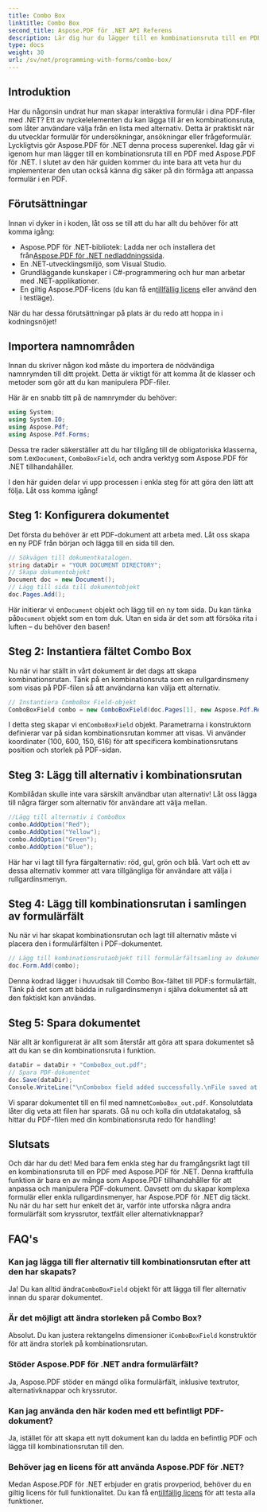 ```yaml
---
title: Combo Box
linktitle: Combo Box
second_title: Aspose.PDF för .NET API Referens
description: Lär dig hur du lägger till en kombinationsruta till en PDF med Aspose.PDF för .NET. Följ vår steg-för-steg-guide för att enkelt skapa interaktiva PDF-formulär.
type: docs
weight: 30
url: /sv/net/programming-with-forms/combo-box/
---
```

## Introduktion

Har du någonsin undrat hur man skapar interaktiva formulär i dina PDF-filer med .NET? Ett av nyckelelementen du kan lägga till är en kombinationsruta, som låter användare välja från en lista med alternativ. Detta är praktiskt när du utvecklar formulär för undersökningar, ansökningar eller frågeformulär. Lyckligtvis gör Aspose.PDF för .NET denna process superenkel. Idag går vi igenom hur man lägger till en kombinationsruta till en PDF med Aspose.PDF för .NET. I slutet av den här guiden kommer du inte bara att veta hur du implementerar den utan också känna dig säker på din förmåga att anpassa formulär i en PDF.

## Förutsättningar

Innan vi dyker in i koden, låt oss se till att du har allt du behöver för att komma igång:

- Aspose.PDF för .NET-bibliotek: Ladda ner och installera det från[Aspose.PDF för .NET nedladdningssida](https://releases.aspose.com/pdf/net/).
- En .NET-utvecklingsmiljö, som Visual Studio.
- Grundläggande kunskaper i C#-programmering och hur man arbetar med .NET-applikationer.
-  En giltig Aspose.PDF-licens (du kan få en[tillfällig licens](https://purchase.aspose.com/temporary-license/) eller använd den i testläge).

När du har dessa förutsättningar på plats är du redo att hoppa in i kodningsnöjet!

## Importera namnområden

Innan du skriver någon kod måste du importera de nödvändiga namnrymden till ditt projekt. Detta är viktigt för att komma åt de klasser och metoder som gör att du kan manipulera PDF-filer.

Här är en snabb titt på de namnrymder du behöver:

```csharp
using System;
using System.IO;
using Aspose.Pdf;
using Aspose.Pdf.Forms;
```

 Dessa tre rader säkerställer att du har tillgång till de obligatoriska klasserna, som t.ex`Document`, `ComboBoxField`, och andra verktyg som Aspose.PDF för .NET tillhandahåller.

I den här guiden delar vi upp processen i enkla steg för att göra den lätt att följa. Låt oss komma igång!

## Steg 1: Konfigurera dokumentet

Det första du behöver är ett PDF-dokument att arbeta med. Låt oss skapa en ny PDF från början och lägga till en sida till den.

```csharp
// Sökvägen till dokumentkatalogen.
string dataDir = "YOUR DOCUMENT DIRECTORY";
// Skapa dokumentobjekt
Document doc = new Document();
// Lägg till sida till dokumentobjekt
doc.Pages.Add();
```

 Här initierar vi en`Document` objekt och lägg till en ny tom sida. Du kan tänka på`Document` objekt som en tom duk. Utan en sida är det som att försöka rita i luften – du behöver den basen!

## Steg 2: Instantiera fältet Combo Box

Nu när vi har ställt in vårt dokument är det dags att skapa kombinationsrutan. Tänk på en kombinationsruta som en rullgardinsmeny som visas på PDF-filen så att användarna kan välja ett alternativ.

```csharp
// Instantiera ComboBox Field-objekt
ComboBoxField combo = new ComboBoxField(doc.Pages[1], new Aspose.Pdf.Rectangle(100, 600, 150, 616));
```

 I detta steg skapar vi en`ComboBoxField` objekt. Parametrarna i konstruktorn definierar var på sidan kombinationsrutan kommer att visas. Vi använder koordinater (100, 600, 150, 616) för att specificera kombinationsrutans position och storlek på PDF-sidan.

## Steg 3: Lägg till alternativ i kombinationsrutan

Kombilådan skulle inte vara särskilt användbar utan alternativ! Låt oss lägga till några färger som alternativ för användare att välja mellan.

```csharp
//Lägg till alternativ i ComboBox
combo.AddOption("Red");
combo.AddOption("Yellow");
combo.AddOption("Green");
combo.AddOption("Blue");
```

Här har vi lagt till fyra färgalternativ: röd, gul, grön och blå. Vart och ett av dessa alternativ kommer att vara tillgängliga för användare att välja i rullgardinsmenyn.

## Steg 4: Lägg till kombinationsrutan i samlingen av formulärfält

Nu när vi har skapat kombinationsrutan och lagt till alternativ måste vi placera den i formulärfälten i PDF-dokumentet.

```csharp
// Lägg till kombinationsrutaobjekt till formulärfältsamling av dokumentobjekt
doc.Form.Add(combo);
```

Denna kodrad lägger i huvudsak till Combo Box-fältet till PDF:s formulärfält. Tänk på det som att bädda in rullgardinsmenyn i själva dokumentet så att den faktiskt kan användas.

## Steg 5: Spara dokumentet

När allt är konfigurerat är allt som återstår att göra att spara dokumentet så att du kan se din kombinationsruta i funktion.

```csharp
dataDir = dataDir + "ComboBox_out.pdf";
// Spara PDF-dokumentet
doc.Save(dataDir);
Console.WriteLine("\nCombobox field added successfully.\nFile saved at " + dataDir);
```

 Vi sparar dokumentet till en fil med namnet`ComboBox_out.pdf`. Konsolutdata låter dig veta att filen har sparats. Gå nu och kolla din utdatakatalog, så hittar du PDF-filen med din kombinationsruta redo för handling!

## Slutsats

Och där har du det! Med bara fem enkla steg har du framgångsrikt lagt till en kombinationsruta till en PDF med Aspose.PDF för .NET. Denna kraftfulla funktion är bara en av många som Aspose.PDF tillhandahåller för att anpassa och manipulera PDF-dokument. Oavsett om du skapar komplexa formulär eller enkla rullgardinsmenyer, har Aspose.PDF för .NET dig täckt. Nu när du har sett hur enkelt det är, varför inte utforska några andra formulärfält som kryssrutor, textfält eller alternativknappar?

## FAQ's

### Kan jag lägga till fler alternativ till kombinationsrutan efter att den har skapats?
 Ja! Du kan alltid ändra`ComboBoxField` objekt för att lägga till fler alternativ innan du sparar dokumentet.

### Är det möjligt att ändra storleken på Combo Box?
 Absolut. Du kan justera rektangelns dimensioner i`ComboBoxField` konstruktör för att ändra storlek på kombinationsrutan.

### Stöder Aspose.PDF för .NET andra formulärfält?
Ja, Aspose.PDF stöder en mängd olika formulärfält, inklusive textrutor, alternativknappar och kryssrutor.

### Kan jag använda den här koden med ett befintligt PDF-dokument?
Ja, istället för att skapa ett nytt dokument kan du ladda en befintlig PDF och lägga till kombinationsrutan till den.

### Behöver jag en licens för att använda Aspose.PDF för .NET?
 Medan Aspose.PDF för .NET erbjuder en gratis provperiod, behöver du en giltig licens för full funktionalitet. Du kan få en[tillfällig licens](https://purchase.aspose.com/temporary-license/) för att testa alla funktioner.